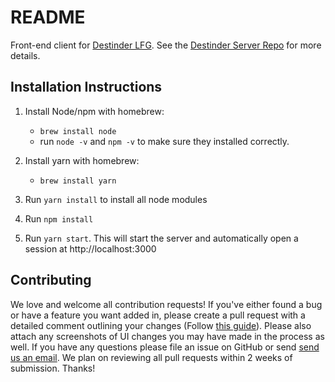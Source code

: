 # README
Front-end client for [Destinder LFG](https://www.destinder.com). See the [Destinder Server Repo](https://github.com/destiny-aviato/destinder) for more details.

## Installation Instructions

1. Install Node/npm with homebrew: 
    - `brew install node`
    - run `node -v` and `npm -v` to make sure they installed correctly.

2. Install yarn with homebrew:
    - `brew install yarn`

3. Run `yarn install` to install all node modules

4. Run `npm install` 

5. Run `yarn start`. This will start the server and automatically open a session at http://localhost:3000 

## Contributing

We love and welcome all contribution requests! If you've either found a bug or have a feature you want added in, please create a pull request with a detailed comment outlining your changes (Follow [this guide](https://help.github.com/articles/fork-a-repo/)). Please also attach any screenshots of UI changes you may have made in the process as well. If you have any questions please file an issue on GitHub or send [send us an email](mailto:help@destinder.com). We plan on reviewing all pull requests within 2 weeks of submission. Thanks!
